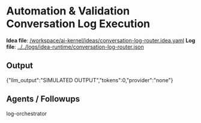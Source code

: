 # Automation & Validation Conversation Log Execution

**Idea file**: [/workspace/ai-kernel/ideas/conversation-log-router.idea.yaml](../../ideas/conversation-log-router.idea.yaml)
**Log file**: [../../logs/idea-runtime/conversation-log-router.json](../../logs/idea-runtime/conversation-log-router.json)

## Output

{"llm_output":"SIMULATED OUTPUT","tokens":0,"provider":"none"}

## Agents / Followups

log-orchestrator
